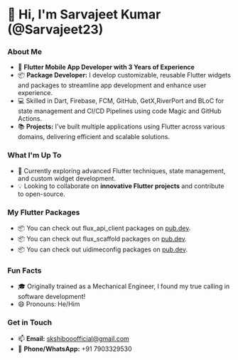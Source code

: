 # 👋 Hi, I'm Sarvajeet Kumar (@Sarvajeet23)

### About Me
- 🚀 **Flutter Mobile App Developer with 3 Years of Experience**
- 📦 **Package Developer:** I develop customizable, reusable Flutter widgets and packages to streamline app development and enhance user experience.
- 💻 Skilled in Dart, Firebase, FCM, GitHub, GetX,RiverPort and BLoC for state management and CI/CD Pipelines using code Magic and GitHub Actions.
- 📚 **Projects:** I’ve built multiple applications using Flutter across various domains, delivering efficient and scalable solutions.

### What I'm Up To
- 🌱 Currently exploring advanced Flutter techniques, state management, and custom widget development.
- 💡 Looking to collaborate on **innovative Flutter projects** and contribute to open-source.

### My Flutter Packages
- 📦 You can check out flux_api_client packages on [pub.dev](https://pub.dev/packages/flux_api_client).
- 📦 You can check out flux_scaffold packages on [pub.dev](https://pub.dev/packages/flux_scaffold).
- 📦 You can check out uidimeconfig packages on [pub.dev](https://pub.dev/packages/uidimeconfig).

### Fun Facts
- 🎓 Originally trained as a Mechanical Engineer, I found my true calling in software development!
- 😄 Pronouns: He/Him

### Get in Touch
- 📫 **Email:** [skshibooofficial@gmail.com](mailto:skshibooofficial@gmail.com)
- 📱 **Phone/WhatsApp:** +91 7903329530

<!---
Sarvajeet23/Sarvajeet23 is a ✨ special ✨ repository because its `README.md` (this file) appears on your GitHub profile.
--->
